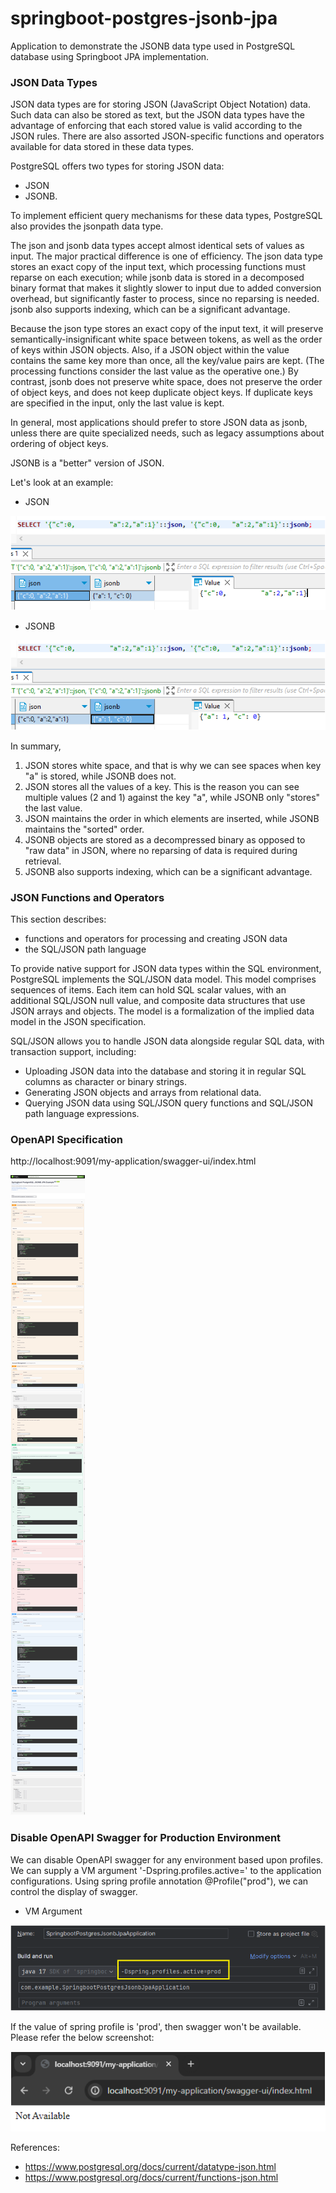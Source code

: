 # springboot-postgres-jsonb-jpa
Application to demonstrate the JSONB data type used in PostgreSQL database using Springboot JPA implementation.

### JSON Data Types

JSON data types are for storing JSON (JavaScript Object Notation) data. Such data can also be stored as text, but the 
JSON data types have the advantage of enforcing that each stored value is valid according to the JSON rules. There are 
also assorted JSON-specific functions and operators available for data stored in these data types.

PostgreSQL offers two types for storing JSON data: 

- JSON 
- JSONB. 

To implement efficient query mechanisms for these 
data types, PostgreSQL also provides the jsonpath data type.

The json and jsonb data types accept almost identical sets of values as input. The major practical difference is one 
of efficiency. The json data type stores an exact copy of the input text, which processing functions must reparse on 
each execution; while jsonb data is stored in a decomposed binary format that makes it slightly slower to input due to 
added conversion overhead, but significantly faster to process, since no reparsing is needed. jsonb also supports 
indexing, which can be a significant advantage.

Because the json type stores an exact copy of the input text, it will preserve semantically-insignificant white space 
between tokens, as well as the order of keys within JSON objects. Also, if a JSON object within the value contains the 
same key more than once, all the key/value pairs are kept. (The processing functions consider the last value as the 
operative one.) By contrast, jsonb does not preserve white space, does not preserve the order of object keys, and does 
not keep duplicate object keys. If duplicate keys are specified in the input, only the last value is kept.

In general, most applications should prefer to store JSON data as jsonb, unless there are quite specialized needs, such 
as legacy assumptions about ordering of object keys.

JSONB is a "better" version of JSON.

Let's look at an example:

- JSON

![img.png](screenshots/19_json_data_type_example.png)

- JSONB

![img.png](screenshots/20_jsonb_data_type_example.png)

In summary,

1. JSON stores white space, and that is why we can see spaces when key "a" is stored, while JSONB does not.
2. JSON stores all the values of a key. This is the reason you can see multiple values (2 and 1) against the key "a", while JSONB only "stores" the last value.
3. JSON maintains the order in which elements are inserted, while JSONB maintains the "sorted" order.
4. JSONB objects are stored as a decompressed binary as opposed to "raw data" in JSON, where no reparsing of data is required during retrieval.
5. JSONB also supports indexing, which can be a significant advantage.

### JSON Functions and Operators

This section describes:

- functions and operators for processing and creating JSON data
- the SQL/JSON path language

To provide native support for JSON data types within the SQL environment, PostgreSQL implements the SQL/JSON data model. 
This model comprises sequences of items. Each item can hold SQL scalar values, with an additional SQL/JSON null value, 
and composite data structures that use JSON arrays and objects. The model is a formalization of the implied data model 
in the JSON specification.

SQL/JSON allows you to handle JSON data alongside regular SQL data, with transaction support, including:

- Uploading JSON data into the database and storing it in regular SQL columns as character or binary strings.
- Generating JSON objects and arrays from relational data.
- Querying JSON data using SQL/JSON query functions and SQL/JSON path language expressions.

### OpenAPI Specification

http://localhost:9091/my-application/swagger-ui/index.html

![img.png](screenshots/21_openapi_swagger_specifications.png)

### Disable OpenAPI Swagger for Production Environment

We can disable OpenAPI swagger for any environment based upon profiles. We can supply a VM argument 
'-Dspring.profiles.active=<environment name>' to the application configurations.
Using spring profile annotation @Profile("prod"), we can control the display of swagger.

- VM Argument

![img.png](screenshots/22_vm_argument_spring_active_profile.png)

If the value of spring profile is 'prod', then swagger won't be available. Please refer the below screenshot:

![img.png](screenshots/23_swagger_not_available.png)

References:

- https://www.postgresql.org/docs/current/datatype-json.html
- https://www.postgresql.org/docs/current/functions-json.html
